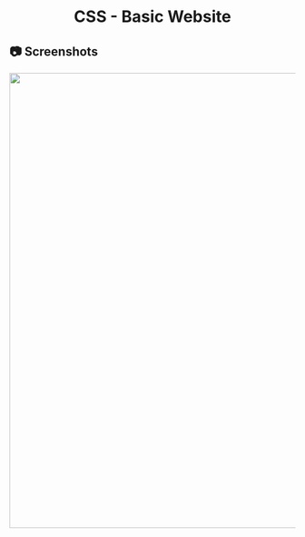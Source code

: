 <h1 align="center">
   CSS - Basic Website
</h1>

<h2>
📷 Screenshots
</h2>

<p align="center">
  <img src="https://github.com/ozkannbuyuk/css-exercises/assets/111967202/1c7cade5-8591-4abb-8287-ad738cba25a4" width="800" />
</p>
